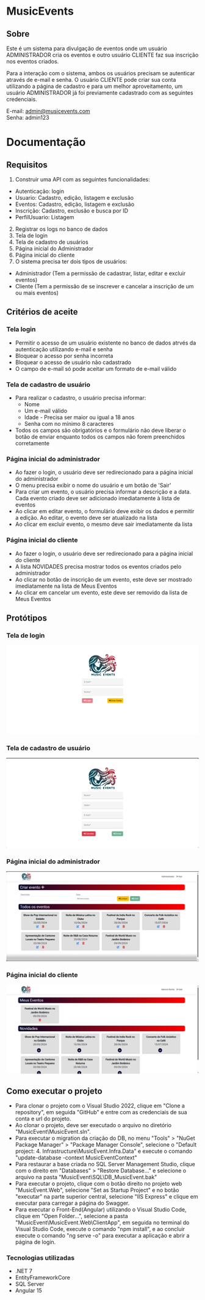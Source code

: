 # MusicEvents

## Sobre
Este é um sistema para divulgação de eventos onde um usuário ADMINISTRADOR cria os eventos e 
outro usuário CLIENTE faz sua inscrição nos eventos criados.

Para a interação com o sistema, ambos os usuários precisam se autenticar através de e-mail e senha.
O usuário CLIENTE pode criar sua conta utilizando a página de cadastro e para um melhor aproveitamento, 
um usuário ADMINISTRADOR já foi previamente cadastrado com as seguintes credenciais. 

E-mail: admin@musicevents.com  <br>
Senha: admin123

# Documentação

## Requisitos

1. Construir uma API com as seguintes funcionalidades: <br>
- Autenticação: login <br>
- Usuario: Cadastro, edição, listagem e exclusão <br>
- Eventos: Cadastro, edição, listagem e exclusão <br>
- Inscrição: Cadastro, exclusão e busca por ID <br>
- PerfilUsuario: Listagem <br>

2. Registrar os logs no banco de dados
3. Tela de login
4. Tela de cadastro de usuários
5. Página inicial do Administrador
6. Página inicial do cliente
7. O sistema precisa ter dois tipos de usuários:
  * Administrador (Tem a permissão de cadastrar, listar, editar e excluir eventos)
  * Cliente (Tem a permissão de se inscrever e cancelar a inscrição de um ou mais eventos)

## Critérios de aceite
### Tela login
* Permitir o acesso de um usuário existente no banco de dados atrvés da autenticação utilizando e-mail e senha
* Bloquear o acesso por senha incorreta
* Bloquear o acesso de usuário não cadastrado
* O campo de e-mail só pode aceitar um formato de e-mail válido

### Tela de cadastro de usuário
* Para realizar o cadastro, o usuário precisa informar: 
  * Nome
  * Um e-mail válido
  * Idade - Precisa ser maior ou igual a 18 anos
  * Senha com no mínimo 8 caracteres
* Todos os campos são obrigatórios e o formulário não deve liberar o botão de enviar enquanto todos os campos não forem preenchidos corretamente

### Página inicial do administrador
* Ao fazer o login, o usuário deve ser redirecionado para a página inicial do administrador
* O menu precisa exibir o nome do usuário e um botão de 'Sair'
* Para criar um evento, o usuário precisa informar a descrição e a data. Cada evento criado deve ser adicionado imediatamente à lista de eventos
* Ao clicar em editar evento, o formulário deve exibir os dados e permitir a edição. Ao editar, o evento deve ser atualizado na lista
* Ao clicar em excluir evento, o mesmo deve sair imediatamente da lista

### Página inicial do cliente
* Ao fazer o login, o usuário deve ser redirecionado para a página inicial do cliente
* A lista NOVIDADES precisa mostrar todos os eventos criados pelo administrador
* Ao clicar no botão de inscrição de um evento, este deve ser mostrado imediatamente na lista de Meus Eventos
* Ao clicar em cancelar um evento, este deve ser removido da lista de Meus Eventos

## Protótipos
### Tela de login
<a href="https://github.com/laercioqfranca/MusicEvent">![Tela de login!](MusicEvent.Web/ClientApp/src/assets/img/tela-login.png "Tela de login")</a>

### Tela de cadastro de usuário
<a href="https://github.com/laercioqfranca/MusicEvent">![Tela de cadastro de usuário!](MusicEvent.Web/ClientApp/src/assets/img/tela-criar-conta.png "Tela de cadastro")</a>

### Página inicial do administrador
<a href="https://github.com/laercioqfranca/MusicEvent">![Página Inicial - Administrador!](MusicEvent.Web/ClientApp/src/assets/img/admin-home.png "Página Inicial - Administrador")</a>

### Página inicial do cliente
<a href="https://github.com/laercioqfranca/MusicEvent">![Página Inicial - Cliente!](MusicEvent.Web/ClientApp/src/assets/img/home-cliente.png "Página Inicial - Cliente")</a>

## Como executar o projeto
* Para clonar o projeto com o Visual Studio 2022, clique em "Clone a repository", em seguida "GitHub" e entre com as credenciais de sua conta e url do projeto.
* Ao clonar o projeto, deve ser executado o arquivo no diretório "MusicEvent\MusicEvent.sln".
* Para executar o migration da criação do DB, no menu "Tools" > "NuGet Package Manager" > "Package Manager Console", selecione o "Default project: 4. Infrastructure\MusicEvent.Infra.Data" e execute o comando "update-database -context MusicEventContext"
* Para restaurar a base criada no SQL Server Management Studio, clique com o direito em "Databases" > "Restore Database..." e selecione o arquivo na pasta "MusicEvent\SQL\DB_MusicEvent.bak"
* Para executar o projeto, clique com o botão direito no projeto web "MusicEvent.Web", selecione "Set as Startup Project" e no botão "executar" na parte superior central, selecione "IIS Express" e clique em executar para carregar a página do Swagger.
* Para executar o Front-End(Angular) utilizando o Visual Studio Code, clique em "Open Folder...", selecione a pasta "MusicEvent\MusicEvent.Web\ClientApp", em seguida no terminal do Visual Studio Code, execute o comando "npm install", e ao concluir execute o comando "ng serve -o" para executar a aplicação e abrir a página de login.

### Tecnologias utilizadas
* .NET 7
* EntityFrameworkCore
* SQL Server
* Angular 15
